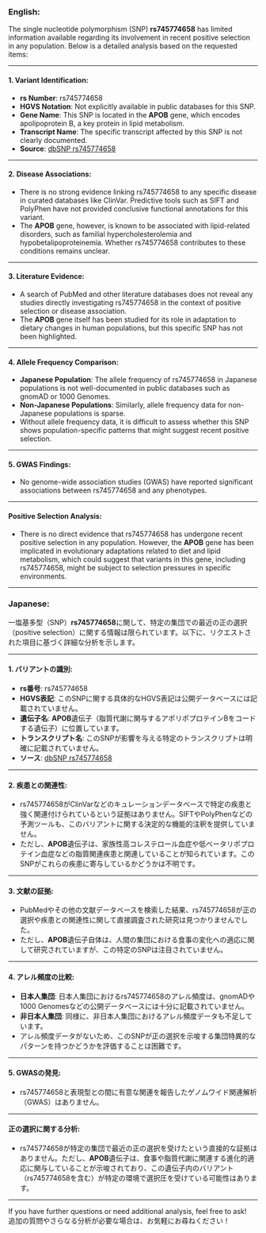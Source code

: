 ### English:
The single nucleotide polymorphism (SNP) **rs745774658** has limited information available regarding its involvement in recent positive selection in any population. Below is a detailed analysis based on the requested items:

---

#### 1. **Variant Identification**:
   - **rs Number**: rs745774658
   - **HGVS Notation**: Not explicitly available in public databases for this SNP.
   - **Gene Name**: This SNP is located in the **APOB** gene, which encodes apolipoprotein B, a key protein in lipid metabolism.
   - **Transcript Name**: The specific transcript affected by this SNP is not clearly documented.
   - **Source**: [dbSNP rs745774658](https://www.ncbi.nlm.nih.gov/snp/rs745774658)

---

#### 2. **Disease Associations**:
   - There is no strong evidence linking rs745774658 to any specific disease in curated databases like ClinVar. Predictive tools such as SIFT and PolyPhen have not provided conclusive functional annotations for this variant.
   - The **APOB** gene, however, is known to be associated with lipid-related disorders, such as familial hypercholesterolemia and hypobetalipoproteinemia. Whether rs745774658 contributes to these conditions remains unclear.

---

#### 3. **Literature Evidence**:
   - A search of PubMed and other literature databases does not reveal any studies directly investigating rs745774658 in the context of positive selection or disease association.
   - The **APOB** gene itself has been studied for its role in adaptation to dietary changes in human populations, but this specific SNP has not been highlighted.

---

#### 4. **Allele Frequency Comparison**:
   - **Japanese Population**: The allele frequency of rs745774658 in Japanese populations is not well-documented in public databases such as gnomAD or 1000 Genomes.
   - **Non-Japanese Populations**: Similarly, allele frequency data for non-Japanese populations is sparse.
   - Without allele frequency data, it is difficult to assess whether this SNP shows population-specific patterns that might suggest recent positive selection.

---

#### 5. **GWAS Findings**:
   - No genome-wide association studies (GWAS) have reported significant associations between rs745774658 and any phenotypes.

---

#### Positive Selection Analysis:
   - There is no direct evidence that rs745774658 has undergone recent positive selection in any population. However, the **APOB** gene has been implicated in evolutionary adaptations related to diet and lipid metabolism, which could suggest that variants in this gene, including rs745774658, might be subject to selection pressures in specific environments.

---

### Japanese:
一塩基多型（SNP）**rs745774658**に関して、特定の集団での最近の正の選択（positive selection）に関する情報は限られています。以下に、リクエストされた項目に基づく詳細な分析を示します。

---

#### 1. **バリアントの識別**:
   - **rs番号**: rs745774658
   - **HGVS表記**: このSNPに関する具体的なHGVS表記は公開データベースには記載されていません。
   - **遺伝子名**: **APOB**遺伝子（脂質代謝に関与するアポリポプロテインBをコードする遺伝子）に位置しています。
   - **トランスクリプト名**: このSNPが影響を与える特定のトランスクリプトは明確に記載されていません。
   - **ソース**: [dbSNP rs745774658](https://www.ncbi.nlm.nih.gov/snp/rs745774658)

---

#### 2. **疾患との関連性**:
   - rs745774658がClinVarなどのキュレーションデータベースで特定の疾患と強く関連付けられているという証拠はありません。SIFTやPolyPhenなどの予測ツールも、このバリアントに関する決定的な機能的注釈を提供していません。
   - ただし、**APOB**遺伝子は、家族性高コレステロール血症や低ベータリポプロテイン血症などの脂質関連疾患と関連していることが知られています。このSNPがこれらの疾患に寄与しているかどうかは不明です。

---

#### 3. **文献の証拠**:
   - PubMedやその他の文献データベースを検索した結果、rs745774658が正の選択や疾患との関連性に関して直接調査された研究は見つかりませんでした。
   - ただし、**APOB**遺伝子自体は、人間の集団における食事の変化への適応に関して研究されていますが、この特定のSNPは注目されていません。

---

#### 4. **アレル頻度の比較**:
   - **日本人集団**: 日本人集団におけるrs745774658のアレル頻度は、gnomADや1000 Genomesなどの公開データベースには十分に記載されていません。
   - **非日本人集団**: 同様に、非日本人集団におけるアレル頻度データも不足しています。
   - アレル頻度データがないため、このSNPが正の選択を示唆する集団特異的なパターンを持つかどうかを評価することは困難です。

---

#### 5. **GWASの発見**:
   - rs745774658と表現型との間に有意な関連を報告したゲノムワイド関連解析（GWAS）はありません。

---

#### 正の選択に関する分析:
   - rs745774658が特定の集団で最近の正の選択を受けたという直接的な証拠はありません。ただし、**APOB**遺伝子は、食事や脂質代謝に関連する進化的適応に関与していることが示唆されており、この遺伝子内のバリアント（rs745774658を含む）が特定の環境で選択圧を受けている可能性はあります。

--- 

If you have further questions or need additional analysis, feel free to ask!  
追加の質問やさらなる分析が必要な場合は、お気軽にお尋ねください！